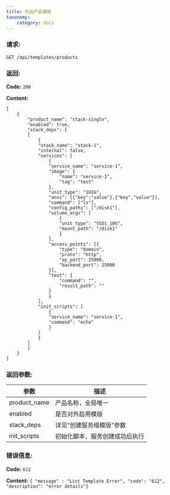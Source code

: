 ```yaml
---
title: 列出产品模板
taxonomy:
    category: docs
---
```


### 请求:

    GET /api/templates/products

### 返回:

**Code:** `200`

**Content:**

```
[
	{
		"product_name": "stack-single",
		"enabled": true,
		"stack_deps": [
		[
			{
			"stack_name": "stack-1",
			"internal": false,
			"services": [
				{
				"service_name": "service-1",
				"image": {
					"name": "service-1",
					"tag": "test"
				},
				"unit_type": "1U1G",
				"envs": [{"key":"value"},{"key","value"}],
				"command": ["ls"],
				"config_paths": ["/disk1"],
				"volume_args": [
					{
					"unit_type": "SSD1_10G",
					"mount_path": "/disk1"
					}
				],
				"access_points": [{
					"type": "domain",
					"proto": "http",
					"ap_port": 25000,
					"backend_port": 25000
				}],
				"test": {
					"command": "",
					"result_path": ""
				}
				}
			],
			"init_scripts": [
				{
				"service_name": "service-1",
				"command": "echo"
				}
			]
			}
		]
		]
	}
]
```	
### 返回参数:

|  参数       |   描述                     |
|------------|----------------------------|
|product_name|产品名称，全局唯一             |
|enabled     |是否对外启用模版               |
|stack_deps  |详见"创建服务组模版"参数        |
|init_scripts|初始化脚本，服务创建成功后执行   |


### 错误信息:

**Code:** `612`

**Content:** `{ "message" : "List Template Error", "code": "612", "description": "error details"}`
